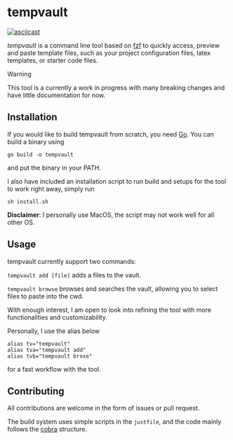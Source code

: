 # tempvault

[![asciicast](https://asciinema.org/a/667256.svg)](https://asciinema.org/a/667256)

*tempvault* is a command line tool based on [fzf](https://github.com/junegunn/fzf) to quickly access, preview and paste template files, such as your project configuration files, latex templates, or starter code files.

> [!Warning]
> This tool is a currently a work in progress with many breaking changes and have little documentation for now.

## Installation
If you would like to build tempvault from scratch, you need [Go](https://go.dev/).
You can build a binary using

```shell
go build -o tempvault
```

and put the binary in your PATH.

I also have included an installation script to run build and setups for the tool to work right away, simply run

```shell
sh install.sh
```

**Disclaimer**: I personally use MacOS, the script may not work well for all other OS.

## Usage
tempvault currently support two commands:

`tempvault add [file]` adds a files to the vault.

`tempvault browse` browses and searches the vault, allowing you to select files to paste into the cwd.

With enough interest, I am open to look into refining the tool with more functionalities and customizability. 

Personally, I use the alias below
```shell
alias tv="tempvault"
alias tva="tempvault add"
alias tvb="tempvault brose"
```
for a fast workflow with the tool.

## Contributing
All contributions are welcome in the form of issues or pull request.

The build system uses simple scripts in the `justfile`, and the code mainly follows the [cobra](https://github.com/spf13/cobra) structure.
